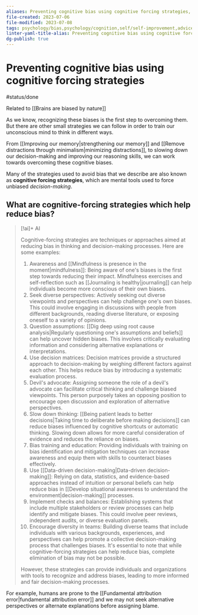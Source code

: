 ```yaml
---
aliases: Preventing cognitive bias using cognitive forcing strategies, reducing bias, strategies to reduce bias, overcoming bias, think in different ways, being biased, personal bias, mental tools, decision-making techniques, cognitive forcing tactics, unbiased thinking methods, bias prevention strategies, cognitive bias countermeasures, rational decision-making approaches, cognition correction strategies, cognitive bias avoidance techniques, unbiased reasoning methods, combat bias, reduce bias, personal beliefs, recognize and address biases, cognitive forcing strategies, prevent cognitive bias by using cognitive forcing strategies, choosing strategies to prevent cognitive error,
file-created: 2023-07-06
file-modified: 2023-07-08
tags: psychology/bias,psychology/cognition,self/self-improvement,advice
linter-yaml-title-alias: Preventing cognitive bias using cognitive forcing strategies
dg-publish: true
---
```


# Preventing cognitive bias using cognitive forcing strategies

#status/done

Related to [[Brains are biased by nature]]

As we know, recognizing these biases is the first step to overcoming them. But there are other small strategies we can follow in order to train our unconscious mind to think in different ways.

From [[Improving our memory|strengthening our memory]] and [[Remove distractions through minimalism|minimizing distractions]], to slowing down our decision-making and improving our reasoning skills, we can work towards overcoming these cognitive biases.

Many of the strategies used to avoid bias that we describe are also known as **cognitive forcing strategies**, which are mental tools used to force unbiased *decision-making*.

## What are cognitive-forcing strategies which help reduce bias?

> [!ai]+ AI
>
> Cognitive-forcing strategies are techniques or approaches aimed at reducing bias in thinking and decision-making processes. Here are some examples:
> 1. Awareness and [[Mindfulness is presence in the moment|mindfulness]]: Being aware of one's biases is the first step towards reducing their impact. Mindfulness exercises and self-reflection such as [[Journaling is healthy|journaling]] can help individuals become more conscious of their own biases.
> 2. Seek diverse perspectives: Actively seeking out diverse viewpoints and perspectives can help challenge one's own biases. This could involve engaging in discussions with people from different backgrounds, reading diverse literature, or exposing oneself to a variety of opinions.
> 3. Question assumptions: [[Dig deep using root cause analysis|Regularly questioning one's assumptions and beliefs]] can help uncover hidden biases. This involves critically evaluating information and considering alternative explanations or interpretations.
> 4. Use decision matrices: Decision matrices provide a structured approach to decision-making by weighing different factors against each other. This helps reduce bias by introducing a systematic evaluation process.
> 5. Devil's advocate: Assigning someone the role of a devil's advocate can facilitate critical thinking and challenge biased viewpoints. This person purposely takes an opposing position to encourage open discussion and exploration of alternative perspectives.
> 6. Slow down thinking: [[Being patient leads to better decisions|Taking time to deliberate before making decisions]] can reduce biases influenced by cognitive shortcuts or automatic thinking. Slowing down allows for more careful consideration of evidence and reduces the reliance on biases.
> 7. Bias training and education: Providing individuals with training on bias identification and mitigation techniques can increase awareness and equip them with skills to counteract biases effectively.
> 8. Use [[Data-driven decision-making|Data-driven decision-making]]: Relying on data, statistics, and evidence-based approaches instead of intuition or personal beliefs can help reduce bias in [[Develop situational awareness to understand the environment|decision-making]] processes.
> 9. Implement checks and balances: Establishing systems that include multiple stakeholders or review processes can help identify and mitigate biases. This could involve peer reviews, independent audits, or diverse evaluation panels.
> 10. Encourage diversity in teams: Building diverse teams that include individuals with various backgrounds, experiences, and perspectives can help promote a collective decision-making process that challenges biases.
> It's essential to note that while cognitive-forcing strategies can help reduce bias, complete elimination of bias may not be possible.
>
> However, these strategies can provide individuals and organizations with tools to recognize and address biases, leading to more informed and fair decision-making processes.

For example, humans are prone to the [[Fundamental attribution error|fundamental attribution error]] and we may not seek alternative perspectives or alternate explanations before assigning blame.
